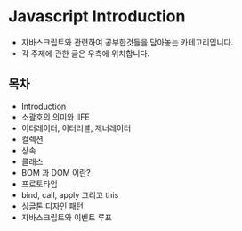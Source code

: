 # Javascript Introduction

* 자바스크립트와 관련하여 공부한것들을 담아놓는 카테고리입니다.  
* 각 주제에 관한 글은 우측에 위치합니다.


## 목차
* Introduction
* 소괄호의 의미와 IIFE
* 이터레이터, 이터러블, 제너레이터
* 컬렉션
* 상속
* 클래스
* BOM 과 DOM 이란?
* 프로토타입
* bind, call, apply 그리고 this
* 싱글톤 디자인 패턴
* 자바스크립트와 이벤트 루프
